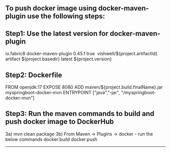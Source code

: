
To push docker image using docker-maven-plugin use the following steps:
-----------------------------------------------------------------------
Step1: Use the latest version for docker-maven-plugin
-----------------------------------------------------
<plugin>
		<groupId>io.fabric8</groupId>
		<artifactId>docker-maven-plugin</artifactId>
		<version>0.45.1</version> <!-- Version of the plugin -->
		<configuration>
			<verbose>true</verbose>
			<images>
				<image>
					<name>vishwell/${project.artifactId}</name>
					<build>
						<assembly>
							<descriptorRef>artifact</descriptorRef>
						</assembly>
						<dockerFileDir>${project.basedir}</dockerFileDir>
						<tags>
							<tag>latest</tag>
							<tag>${project.version}</tag>
						</tags>
					</build>
				</image>
			</images>
		</configuration>
</plugin>

Step2: Dockerfile
-----------------
FROM openjdk:17
EXPOSE 8080
ADD maven/${project.build.finalName}.jar myspringboot-docker-mvn
ENTRYPOINT ["java","-jar", "/myspringboot-docker-mvn"]

Step3: Run the maven commands to build and push docker image to DockerHub
-------------------------------------------------------------------------
3a) mvn clean package
3b) From Maven -> Plugins -> docker - run the below commands
 docker:build
 docker:push

-----------------------------------------------------------------------